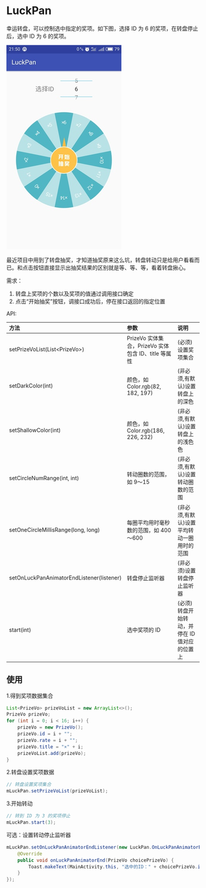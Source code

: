 # LuckPan

幸运转盘，可以控制选中指定的奖项。如下图，选择 ID 为 6 的奖项，在转盘停止后，选中 ID 为 6 的奖项。

![screenshot](/screenshots/screenshot.jpg)

最近项目中用到了转盘抽奖，才知道抽奖原来这么坑，转盘转动只是给用户看看而已。和点击按钮直接显示出抽奖结果的区别就是等、等、等，看着转盘揪心。

需求：

1. 转盘上奖项的个数以及奖项的值通过调用接口确定
2. 点击“开始抽奖”按钮，调接口成功后，停在接口返回的指定位置

API:

| 方法          | 参数           | 说明  |
| :-------------|:-------------| :-----|
| setPrizeVoList(List\<PrizeVo\>) | PrizeVo 实体集合，PrizeVo 实体包含 ID、title 等属性 | (必须)设置奖项集合 |
| setDarkColor(int) | 颜色，如 Color.rgb(82, 182, 197) | (非必须,有默认)设置转盘上的深色 |
| setShallowColor(int) | 颜色，如 Color.rgb(186, 226, 232) | (非必须,有默认)设置转盘上的浅色色 |
| setCircleNumRange(int, int) | 转动圈数的范围，如 9～15 | (非必须,有默认)设置转动圈数的范围 |
| setOneCircleMillisRange(long, long) | 每圈平均用时毫秒数的范围，如 400～600 | (非必须,有默认)设置平均转动一圈用时的范围 |
| setOnLuckPanAnimatorEndListener(listener)  | 转盘停止监听器 | (非必须)设置转盘停止监听器 |
| start(int) | 选中奖项的 ID | (必须)转盘开始转动，并停在 ID 值对应的位置上 |

## 使用

1.得到奖项数据集合

```java
List<PrizeVo> prizeVoList = new ArrayList<>();
PrizeVo prizeVo;
for (int i = 0; i < 16; i++) {
    prizeVo = new PrizeVo();
    prizeVo.id = i + "";
    prizeVo.rate = i + "";
    prizeVo.title = "×" + i;
    prizeVoList.add(prizeVo);
}
```

2.转盘设置奖项数据

```java
// 转盘设置奖项集合
mLuckPan.setPrizeVoList(prizeVoList);
```

3.开始转动

```java
// 转到 ID 为 3 的奖项停止
mLuckPan.start(3);
```

可选：设置转动停止监听器

```java
mLuckPan.setOnLuckPanAnimatorEndListener(new LuckPan.OnLuckPanAnimatorEndListener() {
    @Override
    public void onLuckPanAnimatorEnd(PrizeVo choicePrizeVo) {
        Toast.makeText(MainActivity.this, "选中的ID：" + choicePrizeVo.id, Toast.LENGTH_SHORT).show();
    }
});
```

